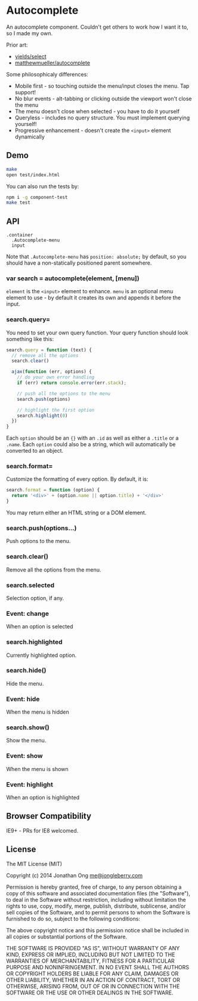 # Autocomplete

An autocomplete component. Couldn't get others to work how I want it to, so I made my own.

Prior art:

- [yields/select](http://github.com/yields/select)
- [matthewmueller/autocomplete](https://github.com/matthewmueller/autocomplete)

Some philosophicaly differences:

- Mobile first - so touching outside the menu/input closes the menu. Tap support!
- No blur events - alt-tabbing or clicking outside the viewport won't close the menu
- The menu doesn't close when selected - you have to do it yourself
- Queryless - includes no query structure. You must implement querying yourself!
- Progressive enhancement - doesn't create the `<input>` element dynamically

## Demo

```bash
make
open test/index.html
```

You can also run the tests by:

```bash
npm i -g component-test
make test
```

## API

```jade
.container
  .Autocomplete-menu
  input
```

Note that `.Autocomplete-menu` has `position: absolute;` by default, so you should have a non-statically positioned parent somewhere.

### var search = autocomplete(element, [menu])

`element` is the `<input>` element to enhance. `menu` is an optional menu element to use - by default it creates its own and appends it before the input.

### search.query=

You need to set your own query function. Your query function should look something like this:

```js
search.query = function (text) {
  // remove all the options
  search.clear()

  ajax(function (err, options) {
    // do your own error handling
    if (err) return console.error(err.stack);

    // push all the options to the menu
    search.push(options)

    // highlight the first option
    search.highlight(0)
  })
}
```

Each `option` should be an `{}` with an `.id` as well as either a `.title` or a `.name`. Each `option` could also be a string, which will automatically be converted to an object.

### search.format=

Customize the formatting of every option. By default, it is:

```js
search.format = function (option) {
  return '<div>' + (option.name || option.title) + '</div>'
}
```

You may return either an HTML string or a DOM element.

### search.push(options...)

Push options to the menu.

### search.clear()

Remove all the options from the menu.

### search.selected

Selection option, if any.

### Event: change

When an option is selected

### search.highlighted

Currently highlighted option.

### search.hide()

Hide the menu.

### Event: hide

When the menu is hidden

### search.show()

Show the menu.

### Event: show

When the menu is shown

### Event: highlight

When an option is highlighted

## Browser Compatibility

IE9+ - PRs for IE8 welcomed.

## License

The MIT License (MIT)

Copyright (c) 2014 Jonathan Ong me@jongleberry.com

Permission is hereby granted, free of charge, to any person obtaining a copy of this software and associated documentation files (the "Software"), to deal in the Software without restriction, including without limitation the rights to use, copy, modify, merge, publish, distribute, sublicense, and/or sell copies of the Software, and to permit persons to whom the Software is furnished to do so, subject to the following conditions:

The above copyright notice and this permission notice shall be included in all copies or substantial portions of the Software.

THE SOFTWARE IS PROVIDED "AS IS", WITHOUT WARRANTY OF ANY KIND, EXPRESS OR IMPLIED, INCLUDING BUT NOT LIMITED TO THE WARRANTIES OF MERCHANTABILITY, FITNESS FOR A PARTICULAR PURPOSE AND NONINFRINGEMENT. IN NO EVENT SHALL THE AUTHORS OR COPYRIGHT HOLDERS BE LIABLE FOR ANY CLAIM, DAMAGES OR OTHER LIABILITY, WHETHER IN AN ACTION OF CONTRACT, TORT OR OTHERWISE, ARISING FROM, OUT OF OR IN CONNECTION WITH THE SOFTWARE OR THE USE OR OTHER DEALINGS IN THE SOFTWARE.